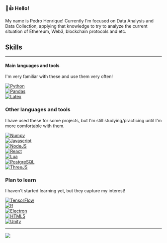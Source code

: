### 👋👍 Hello!

My name is Pedro Henrique! Currently I'm focused on Data Analysis and Data Collection, applying that knowledge to try to analyze the current situation of Ethereum, Web3, blockchain protocols and etc.

## Skills
---

#### Main languages and tools
I'm very familiar with these and use them very often!
<p align="left">
<a href="https://www.python.org/doc/" target="_blank" rel="noreferrer"><img src="https://img.shields.io/badge/Python-FFD43B?style=for-the-badge&logo=python&logoColor=blu"  alt="Python" /></a><br>
<a href = 'https://pandas.pydata.org/docs/' target ='_blank' rel='noreferrer'><img src = 'https://img.shields.io/badge/Pandas-2C2D72?style=for-the-badge&logo=pandas&logoColor=white' alt = 'Pandas'></a><br>
<a href = 'https://www.latex-project.org/help/documentation/' target ='_blank' rel='noreferrer'><img src = 'https://img.shields.io/badge/LaTeX-47A141?style=for-the-badge&logo=LaTeX&logoColor=white' alt = 'Latex'></a><br>
</p>

### Other languages and tools
I have used these for some projects, but I'm still studying/practicing until I'm more comfortable with them.
<p>
<a href="https://numpy.org/doc/stable/" target="_blank" rel="noreferrer"><img src="https://img.shields.io/badge/Numpy-777BB4?style=for-the-badge&logo=numpy&logoColor=white" alt="Numpy" /></a><br>
<a href="https://developer.mozilla.org/en-US/docs/Web/JavaScript" target="_blank" rel="noreferrer"><img src="https://img.shields.io/badge/JavaScript-323330?style=for-the-badge&logo=javascript&logoColor=F7DF1E" alt="Javascript" /></a><br>
<a href="https://nodejs.org/en/docs/" target="_blank" rel="noreferrer"><img src="https://img.shields.io/badge/Node.js-339933?style=for-the-badge&logo=nodedotjs&logoColor=white" alt="NodeJS" /></a><br>
<a href="https://pt-br.reactjs.org/docs/getting-started.html" target="_blank" rel="noreferrer"><img src="https://img.shields.io/badge/React-20232A?style=for-the-badge&logo=react&logoColor=61DAFB" alt="React" /></a><br>
<a href="https://www.lua.org/docs.html" target="_blank" rel="noreferrer"><img src="https://img.shields.io/badge/Lua-2C2D72?style=for-the-badge&logo=lua&logoColor=white" alt="Lua" /></a><br>
<a href="https://www.postgresql.org/docs/" target="_blank" rel="noreferrer"><img src="https://img.shields.io/badge/PostgreSQL-316192?style=for-the-badge&logo=postgresql&logoColor=white" alt="PostgreSQL" /></a><br>
<a href="https://threejs.org/" target="_blank" rel="noreferrer"><img src="https://img.shields.io/badge/ThreeJs-black?style=for-the-badge&logo=three.js&logoColor=white" alt="ThreeJS" /></a><br>
</p>

### Plan to learn
I haven't started learning yet, but they capture my interest!
<p align="left">
<a href="https://www.tensorflow.org/api_docs" target="_blank" rel="noreferrer"><img src="https://img.shields.io/badge/TensorFlow-FF6F00?style=for-the-badge&logo=tensorflow&logoColor=white"  alt="TensorFlow" /></a><br>
<a href = 'https://www.r-project.org/other-docs.html' target ='_blank' rel='noreferrer'><img src = 'https://img.shields.io/badge/R-276DC3?style=for-the-badge&logo=r&logoColor=white' alt = 'R'></a><br>
<a href = 'https://www.electronjs.org/docs/latest/' target ='_blank' rel='noreferrer'><img src = 'https://img.shields.io/badge/Electron-2B2E3A?style=for-the-badge&logo=electron&logoColor=9FEAF9' alt = 'Electron'></a><br>
<a href = 'https://developer.mozilla.org/en-US/docs/Glossary/HTML5' target ='_blank' rel='noreferrer'><img src = 'https://img.shields.io/badge/HTML5-E34F26?style=for-the-badge&logo=html5&logoColor=white' alt = 'HTML5'></a><br>
<a href = 'https://docs.unity3d.com/Manual/index.html' target ='_blank' rel='noreferrer'><img src = 'https://img.shields.io/badge/Unity-100000?style=for-the-badge&logo=unity&logoColor=white' alt = 'Unity'></a><br>
</p>

---

<a href="https://github.com/PedroHFSO" target="_blank" rel="noreferrer"><img src="https://github-readme-stats.vercel.app/api/top-langs/?username=PedroHFSO" /></a>



<!--
**PedroHFSO/PedroHFSO** is a ✨ _special_ ✨ repository because its `README.md` (this file) appears on your GitHub profile.

Here are some ideas to get you started:

- 🔭 I’m currently working on ...
- 🌱 I’m currently learning ...
- 👯 I’m looking to collaborate on ...
- 🤔 I’m looking for help with ...
- 💬 Ask me about ...
- 📫 How to reach me: ...
- 😄 Pronouns: ...
- ⚡ Fun fact: ...
-->
